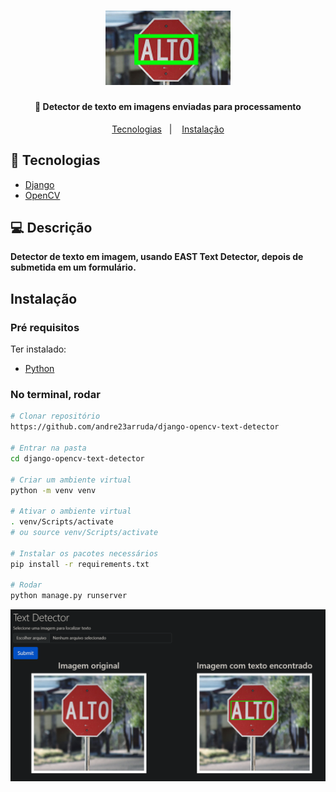 <h1 align="center">
    <img alt="Text Detector" title="Text Detector" src="setup/static/images/logo.png" width="200px" />
</h1>

<h4 align="center">
  	🦅 Detector de texto em imagens enviadas para processamento
</h4>

<p align="center">
	<a href="#-tecnologia">Tecnologias</a>&nbsp;&nbsp;&nbsp;|&nbsp;&nbsp;&nbsp;
	<a href="#instalação">Instalação</a>
</p>

## 🤖 Tecnologias
- [Django](https://www.djangoproject.com/)
- [OpenCV](https://opencv.org/)

## 💻 Descrição
**Detector de texto em imagem, usando EAST Text Detector, depois de submetida em um formulário.**

## Instalação

### Pré requisitos
Ter instalado:
- [Python](https://www.python.org/downloads/)

### No terminal, rodar
```sh
# Clonar repositório
https://github.com/andre23arruda/django-opencv-text-detector

# Entrar na pasta
cd django-opencv-text-detector

# Criar um ambiente virtual
python -m venv venv

# Ativar o ambiente virtual
. venv/Scripts/activate
# ou source venv/Scripts/activate

# Instalar os pacotes necessários
pip install -r requirements.txt

# Rodar
python manage.py runserver
```

<div align="center">
    <img alt="Login" title="Login" src="setup/static/images/home.png?raw=true" width="800px" />
</div>
